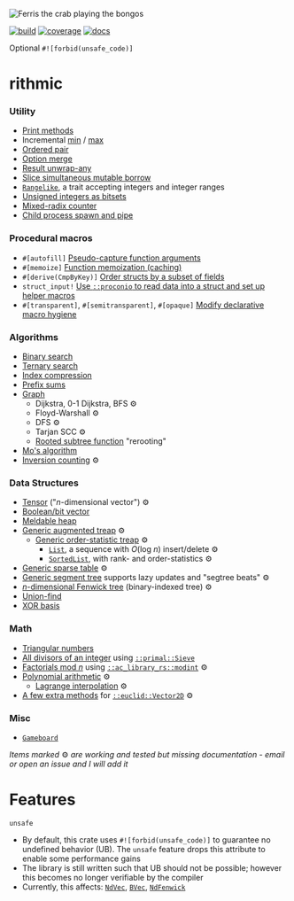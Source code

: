![Ferris the crab playing the bongos](https://barryfam.io/rithmic/rithmic.png)

[![build](https://img.shields.io/github/workflow/status/barryfam/rithmic/CI/master)](https://github.com/barryfam/rithmic/actions/workflows/ci.yml)
[![coverage](https://img.shields.io/coveralls/github/barryfam/rithmic)](https://coveralls.io/github/barryfam/rithmic)
[![docs](https://img.shields.io/badge/docs-partial-yellow)](https://barryfam.io/rithmic/doc/rithmic/)

Optional `#![forbid(unsafe_code)]`

# rithmic

### Utility
- [Print methods](https://barryfam.io/rithmic/doc/rithmic/trait.PrintMethods.html)
- Incremental [min](https://barryfam.io/rithmic/doc/rithmic/macro.imin.html) / [max](https://barryfam.io/rithmic/doc/rithmic/macro.imax.html)
- [Ordered pair](https://barryfam.io/rithmic/doc/rithmic/trait.OrdPair.html)
- [Option merge](https://barryfam.io/rithmic/doc/rithmic/trait.OptionMerge.html)
- [Result unwrap-any](https://barryfam.io/rithmic/doc/rithmic/trait.UnwrapAny.html)
- [Slice simultaneous mutable borrow](https://barryfam.io/rithmic/doc/rithmic/trait.PairMut.html)
- [`Rangelike`](https://barryfam.io/rithmic/doc/rithmic/trait.Rangelike.html), a trait accepting integers and integer ranges
- [Unsigned integers as bitsets](https://barryfam.io/rithmic/doc/rithmic/trait.IntBitOps.html)
- [Mixed-radix counter](https://barryfam.io/rithmic/doc/rithmic/type.OdometerLE.html)
- [Child process spawn and pipe](https://www.barryfam.io/rithmic/doc/rithmic/struct.Ipc.html)

### Procedural macros
- `#[autofill]` [Pseudo-capture function arguments](https://www.barryfam.io/rithmic/doc/rithmic/attr.autofill.html)
- `#[memoize]` [Function memoization (caching)](https://www.barryfam.io/rithmic/doc/rithmic/attr.memoize.html)
- `#[derive(CmpByKey)]` [Order structs by a subset of fields](https://www.barryfam.io/rithmic/doc/rithmic/derive.CmpByKey.html)
- `struct_input!` [Use `::proconio` to read data into a struct and set up helper macros](https://www.barryfam.io/rithmic/doc/rithmic/macro.struct_input.html)
- `#[transparent]`, `#[semitransparent]`, `#[opaque]` [Modify declarative macro hygiene](https://www.barryfam.io/rithmic/doc/rithmic/attr.transparent.html)

### Algorithms
- [Binary search](https://barryfam.io/rithmic/doc/rithmic/fn.binary_search.html)
- [Ternary search](https://barryfam.io/rithmic/doc/rithmic/fn.ternary_search.html)
- [Index compression](https://barryfam.io/rithmic/doc/rithmic/trait.IndexCompress.html)
- [Prefix sums](https://barryfam.io/rithmic/doc/rithmic/trait.PrefixSums.html)
- [Graph](https://barryfam.io/rithmic/doc/rithmic/graph/struct.Graph.html)
    - Dijkstra, 0-1 Dijkstra, BFS ⚙️
    - Floyd-Warshall ⚙️
    - DFS ⚙️
    - Tarjan SCC ⚙️
    - [Rooted subtree function](https://barryfam.io/rithmic/doc/rithmic/graph/struct.Graph.html#method.rooted_subtree_fn) "rerooting"
- [Mo's algorithm](https://barryfam.io/rithmic/doc/rithmic/fn.mo_algorithm.html)
- [Inversion counting](https://barryfam.io/rithmic/doc/rithmic/trait.CountInversions.html) ⚙️

### Data Structures
- [Tensor](https://barryfam.io/rithmic/doc/rithmic/struct.NdVec.html) ("*n*-dimensional vector") ⚙️
- [Boolean/bit vector](https://barryfam.io/rithmic/doc/rithmic/struct.BVec.html)
- [Meldable heap](https://barryfam.io/rithmic/doc/rithmic/type.MeldHeap.html)
- [Generic augmented treap](https://barryfam.io/rithmic/doc/rithmic/aug_treap/struct.AugTreap.html) ⚙️
    - [Generic order-statistic treap](https://barryfam.io/rithmic/doc/rithmic/aug_treap/order_treap/struct.OrderTreap.html) ⚙️
        - [`List`](https://barryfam.io/rithmic/doc/rithmic/aug_treap/order_treap/struct.List.html), a sequence with *O*(log *n*) insert/delete ⚙️
        - [`SortedList`](https://barryfam.io/rithmic/doc/rithmic/aug_treap/order_treap/struct.SortedList.html), with rank- and order-statistics ⚙️
- [Generic sparse table](https://barryfam.io/rithmic/doc/rithmic/struct.SparseTable.html) ⚙️
- [Generic segment tree](https://barryfam.io/rithmic/doc/rithmic/monoid_ds/struct.SegTree.html) supports lazy updates and "segtree beats" ⚙️
- [*n*-dimensional Fenwick tree](https://barryfam.io/rithmic/doc/rithmic/monoid_ds/struct.NdFenwick.html) (binary-indexed tree) ⚙️
- [Union-find](https://barryfam.io/rithmic/doc/rithmic/struct.UnionFind.html)
- [XOR basis](https://barryfam.io/rithmic/doc/rithmic/xor_basis/index.html)

### Math
- [Triangular numbers](https://barryfam.io/rithmic/doc/rithmic/triangular_n/index.html)
- [All divisors of an integer](https://barryfam.io/rithmic/doc/rithmic/trait.Divisors.html#tymethod.divisors) using [`::primal::Sieve`](https://docs.rs/primal/latest/primal/struct.Sieve.html)
- [Factorials mod *n*](https://barryfam.io/rithmic/doc/rithmic/struct.FactorialTable.html) using [`::ac_library_rs::modint`](https://barryfam.io/rithmic/doc/ac_library_rs/modint/index.html) ⚙️
- [Polynomial arithmetic](https://barryfam.io/rithmic/doc/rithmic/polynomial/index.html) ⚙️
    - [Lagrange interpolation](https://barryfam.io/rithmic/doc/rithmic/polynomial/fn.lagrange_interpolation.html) ⚙️
- [A few extra methods](https://barryfam.io/rithmic/doc/rithmic/trait.Vector2DMore.html) for [`::euclid::Vector2D`](https://docs.rs/euclid/latest/euclid/struct.Vector2D.html) ⚙️

### Misc
- [`Gameboard`](https://barryfam.io/rithmic/doc/rithmic/gameboard/struct.Gameboard.html)

*Items marked* ⚙️ *are working and tested but missing documentation - email or open an issue and I will add it*

# Features
`unsafe`
* By default, this crate uses `#![forbid(unsafe_code)]` to guarantee no undefined behavior (UB). The `unsafe` feature drops this attribute to enable some performance gains
* The library is still written such that UB should not be possible; however this becomes no longer verifiable by the compiler
* Currently, this affects: [`NdVec`](https://barryfam.io/rithmic/doc/rithmic/struct.NdVec.html), [`BVec`](https://barryfam.io/rithmic/doc/rithmic/struct.BVec.html), [`NdFenwick`](https://barryfam.io/rithmic/doc/rithmic/monoid_ds/struct.NdFenwick.html)
